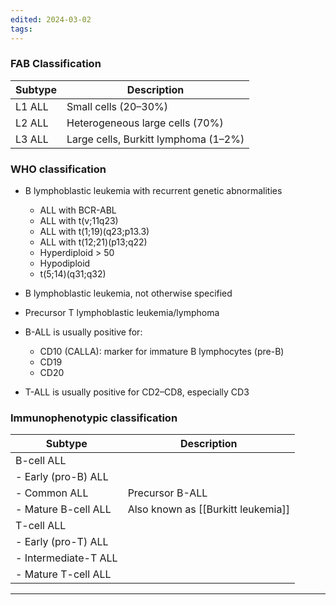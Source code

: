 ```yaml
---
edited: 2024-03-02
tags:
---
```

### FAB Classification
|Subtype|Description|
|---|---|
|L1 ALL|Small cells (20–30%)|
|L2 ALL|Heterogeneous large cells (70%)|
|L3 ALL|Large cells, Burkitt lymphoma (1–2%)|
### WHO classification
- B lymphoblastic leukemia with recurrent genetic abnormalities
	- ALL with BCR-ABL
	- ALL with t(v;11q23)
	- ALL with t(1;19)(q23;p13.3)
	- ALL with t(12;21)(p13;q22)
	- Hyperdiploid > 50
	- Hypodiploid
	- t(5;14)(q31;q32)
- B lymphoblastic leukemia, not otherwise specified
- Precursor T lymphoblastic leukemia/lymphoma

- B-ALL is usually positive for:
	- CD10 (CALLA): marker for immature B lymphocytes (pre-B)
	- CD19
	- CD20
- T-ALL is usually positive for CD2–CD8, especially CD3

### Immunophenotypic classification
| Subtype              | Description                        |
| -------------------- | ---------------------------------- |
| B-cell ALL           |                                    |
| - Early (pro-B) ALL  |                                    |
| - Common ALL         | Precursor B-ALL                    |
| - Mature B-cell ALL  | Also known as [[Burkitt leukemia]] |
| T-cell ALL           |                                    |
| - Early (pro-T) ALL  |                                    |
| - Intermediate-T ALL |                                    |
| - Mature T-cell ALL  |                                    |

---
